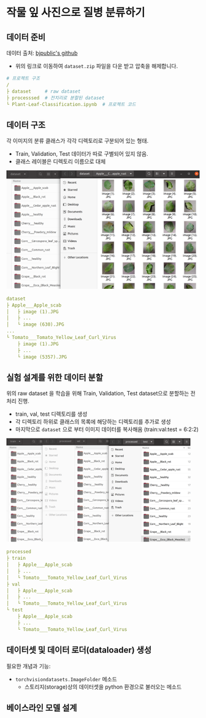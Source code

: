 # 작물 잎 사진으로 질병 분류하기 



## 데이터 준비 

데이터 출처: [bjpublic's github](https://github.com/bjpublic/DeepLearningProject/tree/main/04_%EC%9E%91%EB%AC%BC_%EC%9E%8E_%EC%82%AC%EC%A7%84_%EC%A7%88%EB%B3%91_%EB%B6%84%EB%A5%98)

* 위의 링크로 이동하여 ```dataset.zip``` 파일을 다운 받고 압축을 해제합니다. 

```yaml
# 프로젝트 구조 
/
├ dataset     # raw dataset 
├ processsed  # 전치리로 분할된 dataset 
└ Plant-Leaf-Classification.ipynb  # 프로젝트 코드 
```



## 데이터 구조 

각 이미지의 분류 클래스가 각각 디렉토리로 구분되어 있는 형태. 

* Train, Validation, Test 데이터가 따로 구별되어 있지 않음. 
* 클래스 레이블은 디렉토리 이름으로 대체 

<img src="./imgs/data_structure.png" width=640> 

```yaml
dataset
├ Apple___Apple_scab 
│	├ image (1).JPG
│	├ ...
│	└ image (630).JPG
... 
└ Tomato___Tomato_Yellow_Leaf_Curl_Virus
	├ image (1).JPG
	├ ...
	└ image (5357).JPG
```



## 실험 설계를 위한 데이터 분할 

위의 raw dataset 을 학습을 위해 Train, Validation, Test dataset으로 분할하는 전처리 진행. 

* train, val, test 디렉토리를 생성 
* 각 디렉토리 하위로 클래스의 목록에 해당하는 디렉토리를 추가로 생성
* 마지막으로 ```dataset``` 으로 부터 이미지 데이터를 복사해옴 (train:val:test = 6:2:2)

<img src="./imgs/data_split.png" width=480> 

```yaml
processed 
├ train
│	├ Apple___Apple_scab 
│	├ ... 
│	└ Tomato___Tomato_Yellow_Leaf_Curl_Virus
├ val 
│	├ Apple___Apple_scab 
│	├ ... 
│	└ Tomato___Tomato_Yellow_Leaf_Curl_Virus
└ test 
	├ Apple___Apple_scab 
	├ ... 
	└ Tomato___Tomato_Yellow_Leaf_Curl_Virus
```



## 데이터셋 및 데이터 로더(dataloader) 생성 

필요한 개념과 기능: 

* ```torchvisiondatasets.ImageFolder```  메소드 
  * 스토리지(storage)상의 데이터셋을 python 환경으로 불러오는 메소드





## 베이스라인 모델 설계 

